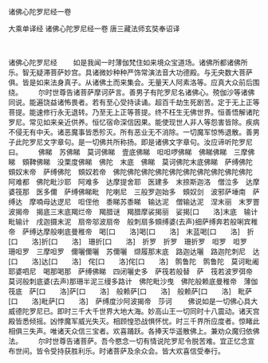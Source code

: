诸佛心陀罗尼经一卷


大乘单译经
诸佛心陀罗尼经一卷
唐三藏法师玄奘奉诏译


　　

诸佛心陀罗尼经
　　如是我闻一时薄伽梵住如来境众宝道场。诸佛所都诸佛所乐。智无疑滞菩萨妙宫。具诸微妙种种严饰常演法音大功德殿。与无央数大菩萨俱。皆是如来法身真子。从诸佛土而来集会。无量天人阿素洛等。应真大众前后围绕。
　　尔时世尊告诸菩萨摩诃萨言。善男子有陀罗尼名诸佛心。殑伽沙等诸佛同说。能遍饶益诸怖畏者。若有至心受持读诵。超百千劫生死剧苦。定于无上正等菩提。能速修行永无退转。乃至无上正等菩提。终不枉生无佛世界。恒善悟解诸陀罗尼。常见如来亲近供养。恒忆宿命深信因果。能使现世人非人等怨害皆除。疾病不侵无有中夭。诸恶魔事皆悉殄灭。所有恶业无不消除。一切魔军惊怖退散。善男子此陀罗尼文字章句。是一切佛共所称扬。即是诸佛文字章句。汝应谛听陀罗尼曰。
　　佛睇　苏佛睇　莫诃佛睇　壹底佛睇　呾呾啰佛睇　佛睇佛睇　三摩佛睇　頞鞞佛睇　没栗度佛睇　佛陀　末底　佛睇　莫诃佛陀末底佛睇　萨缚佛陀　頞奴末帝　萨缚佛陀　頞奴若帝　佛陀佛陀佛陀佛陀佛陀佛陀佛陀佛陀佛陀佛陀　阿难都　佛陀毗沙耶　阿难多　达摩提舍耶　医建多　末捺斯迦洛　僧泣多　达摩婆筏那　医多儞　萨缚佛睇毗　陀喇尼　三般罗迦始多　頞奴剑　波邪萨埵南　萨缚达　摩喃母达逻尼　呾侄他　黍睇苏黍睇　输达泥　僧输达泥　涅末丽　末罗罯波揭帝　揭底三末底羯烂帝　羯腊谜　羯腊摩裟揭丽　娑揭[口　　洛]末底　输计毗输计　戌迦摄末泥　扇帝邬波扇帝　般刺扇多頞缚婆(去声)细萨缚奔若般唎宾稚帝　萨缚达摩般喇底曼稚帝　喝[口　　洛]喝[口　　洛]　末蓝喝[口　　洛]　折[口　　洛]折[口　　洛]　珊折[口　　洛]　折罗　折罗　珊折罗　呾罗　呾罗　珊呾罗　三摩呾罗　儞囇儞囇　苏儞囇　缬履那末底　路迦达囇　路迦陀刺尼　达[口　　洛]达[口　　洛]　侘[口　　洛]侘[口　　洛]　鹘鲁陀　鹘鲁陀　莫诃毗阇耶婆呬尼　喝那喝那　萨缚佛睇　四闭囇史多　萨筏若般替　萨　筏若波罗弭帝　莫诃般刺底婆(去声)那珊半泥三缦多路计　佛陀毗沙曳　佛陀般赖底曼稚帝　薄伽筏底　萨[口　　洛]萨[口　　洛]　般赖萨[口　　洛]　般赖萨[口　　洛]　毗萨[口　　洛]毗萨[口　　洛]　萨缚度沙阿波揭帝　莎诃
　　佛说如是一切佛心具大威德陀罗尼已。即时三千大千世界大地大海。妙高山王一切同时十八震动。诸天宫殿皆悉倾摇。凶悖魔军威光失灭。相顾惶恐战惧怀忧。时三千界所应度者。惊睹此相俱三失声。唯诸天众信三宝者。欢喜踊跃。各捧天华遥散佛上。兼劝众魔归依佛法。
　　尔时世尊告诸菩萨。吾今愍念一切有情说陀罗尼令脱苦难。宜正忆念宣布世间。皆令受持获胜利乐。时诸菩萨及余众会。皆大欢喜信受奉行。

 
